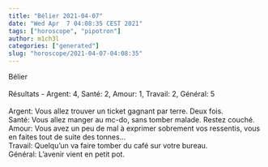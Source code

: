 ```yaml
---
title: "Bélier 2021-04-07"
date: "Wed Apr  7 04:08:35 CEST 2021"
tags: ["horoscope", "pipotron"]
author: m1ch3l
categories: ["generated"]
slug: "horoscope/2021-04-07-04:08:35"
---
```


Bélier<br>
<br>
Résultats - Argent: 4, Santé: 2, Amour: 1, Travail: 2, Général: 5<br>
<br>
Argent:  Vous allez trouver un ticket gagnant par terre. Deux fois.<br>
Santé:   Vous allez manger au mc-do, sans tomber malade. Restez couché.<br>
Amour:   Vous avez un peu de mal à exprimer sobrement vos ressentis, vous en faites tout de suite des tonnes... <br>
Travail: Quelqu’un va faire tomber du café sur votre bureau. <br>
Général: L’avenir vient en petit pot.<br>
